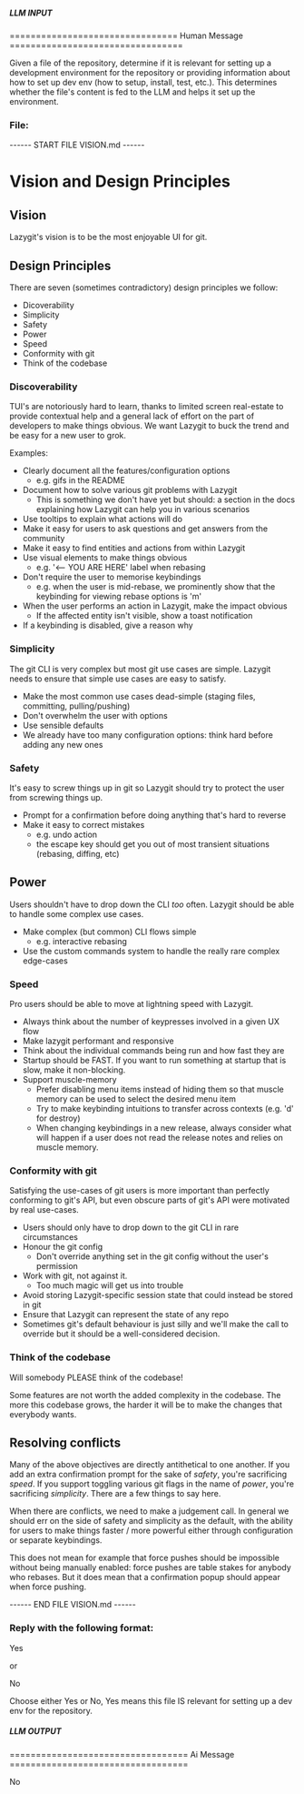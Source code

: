 ##### LLM INPUT #####
================================ Human Message =================================

Given a file of the repository, determine if it is relevant for setting up a development environment for the repository or providing information about how to set up dev env (how to setup, install, test, etc.). This determines whether the file's content is fed to the LLM and helps it set up the environment.

### File:
------ START FILE VISION.md ------
# Vision and Design Principles

## Vision

Lazygit's vision is to be the most enjoyable UI for git.

## Design Principles

There are seven (sometimes contradictory) design principles we follow:

- Dicoverability
- Simplicity
- Safety
- Power
- Speed
- Conformity with git
- Think of the codebase

### Discoverability

TUI's are notoriously hard to learn, thanks to limited screen real-estate to provide contextual help and a general lack of effort on the part of developers to make things obvious. We want Lazygit to buck the trend and be easy for a new user to grok.

Examples:

- Clearly document all the features/configuration options
  - e.g. gifs in the README
- Document how to solve various git problems with Lazygit
  - This is something we don't have yet but should: a section in the docs explaining how Lazygit can help you in various scenarios
- Use tooltips to explain what actions will do
- Make it easy for users to ask questions and get answers from the community
- Make it easy to find entities and actions from within Lazygit
- Use visual elements to make things obvious
  - e.g. '<-- YOU ARE HERE' label when rebasing
- Don't require the user to memorise keybindings
  - e.g. when the user is mid-rebase, we prominently show that the keybinding for viewing rebase options is 'm'
- When the user performs an action in Lazygit, make the impact obvious
  - If the affected entity isn't visible, show a toast notification
- If a keybinding is disabled, give a reason why

### Simplicity

The git CLI is very complex but most git use cases are simple. Lazygit needs to ensure that simple use cases are easy to satisfy.

- Make the most common use cases dead-simple (staging files, committing, pulling/pushing)
- Don't overwhelm the user with options
- Use sensible defaults
- We already have too many configuration options: think hard before adding any new ones

### Safety

It's easy to screw things up in git so Lazygit should try to protect the user from screwing things up.

- Prompt for a confirmation before doing anything that's hard to reverse
- Make it easy to correct mistakes
  - e.g. undo action
  - the escape key should get you out of most transient situations (rebasing, diffing, etc)

## Power

Users shouldn't have to drop down the CLI _too_ often. Lazygit should be able to handle some complex use cases.

- Make complex (but common) CLI flows simple
  - e.g. interactive rebasing
- Use the custom commands system to handle the really rare complex edge-cases

### Speed

Pro users should be able to move at lightning speed with Lazygit.

- Always think about the number of keypresses involved in a given UX flow
- Make lazygit performant and responsive
- Think about the individual commands being run and how fast they are
- Startup should be FAST. If you want to run something at startup that is slow, make it non-blocking.
- Support muscle-memory
  - Prefer disabling menu items instead of hiding them so that muscle memory can be used to select the desired menu item
  - Try to make keybinding intuitions to transfer across contexts (e.g. 'd' for destroy)
  - When changing keybindings in a new release, always consider what will happen if a user does not read the release notes and relies on muscle memory.

### Conformity with git

Satisfying the use-cases of git users is more important than perfectly conforming to git's API, but even obscure parts of git's API were motivated by real use-cases.

- Users should only have to drop down to the git CLI in rare circumstances
- Honour the git config
  - Don't override anything set in the git config without the user's permission
- Work with git, not against it.
  - Too much magic will get us into trouble
- Avoid storing Lazygit-specific session state that could instead be stored in git
- Ensure that Lazygit can represent the state of any repo
- Sometimes git's default behaviour is just silly and we'll make the call to override but it should be a well-considered decision.

### Think of the codebase

Will somebody PLEASE think of the codebase!

Some features are not worth the added complexity in the codebase. The more this codebase grows, the harder it will be to make the changes that everybody wants.

## Resolving conflicts

Many of the above objectives are directly antithetical to one another. If you add an extra confirmation prompt for the sake of _safety_, you're sacrificing _speed_. If you support toggling various git flags in the name of _power_, you're sacrificing _simplicity_. There are a few things to say here.

When there are conflicts, we need to make a judgement call. In general we should err on the side of safety and simplicity as the default, with the ability for users to make things faster / more powerful either through configuration or separate keybindings.

This does not mean for example that force pushes should be impossible without being manually enabled: force pushes are table stakes for anybody who rebases. But it does mean that a confirmation popup should appear when force pushing.

------ END FILE VISION.md ------

### Reply with the following format:

<rel>Yes</rel>

or

<rel>No</rel>

Choose either Yes or No, Yes means this file IS relevant for setting up a dev env for the repository.

##### LLM OUTPUT #####
================================== Ai Message ==================================

<rel>No</rel>